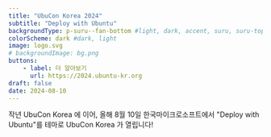 ```yaml
---
title: "UbuCon Korea 2024"
subtitle: "Deploy with Ubuntu"
backgroundType: p-suru--fan-bottom #light, dark, accent, suru, suru-topped, image
colorScheme: dark #dark, light
image: logo.svg
# backgroundImage: bg.png
buttons:
    - label: 더 알아보기
      url: https://2024.ubuntu-kr.org
draft: false
date: 2024-08-10
---
```

작년 UbuCon Korea 에 이어, 올해 8월 10일 한국마이크로소프트에서 "Deploy with Ubuntu"를 테마로 UbuCon Korea 가 열립니다!
